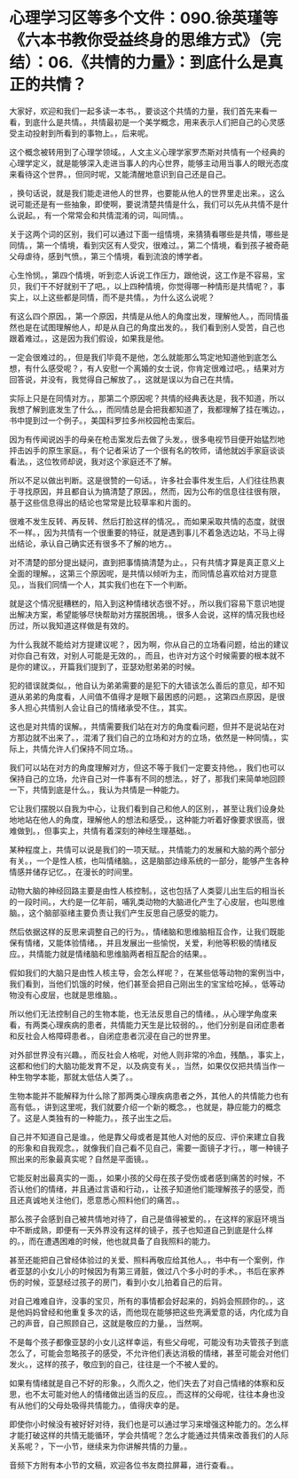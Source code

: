 # 心理学习区等多个文件：090.徐英瑾等《六本书教你受益终身的思维方式》（完结）：06.《共情的力量》：到底什么是真正的共情？

大家好，欢迎和我们一起多读一本书。，要谈这个共情的力量，我们首先来看一看，到底什么是共情。，共情最初是一个美学概念，用来表示人们把自己的心灵感受主动投射到所看到的事物上。，后来呢。

这个概念被转用到了心理学领域。，人文主义心理学家罗杰斯对共情有一个经典的心理学定义，就是能够深入走进当事人的内心世界，能够主动用当事人的眼光态度来看待这个世界。，但同时呢，又能清醒地意识到自己还是自己。

，换句话说，就是我们能走进他人的世界，也要能从他人的世界里走出来。，这么说可能还是有一些抽象，即使啊，要说清楚共情是什么，我们可以先从共情不是什么说起。，有一个常常会和共情混淆的词，叫同情。。

关于这两个词的区别，我们可以通过下面一组情境，来猜猜看哪些是共情，哪些是同情。，第一个情境，看到灾区有人受灾，很难过。，第二个情境，看到孩子被奇葩父母虐待，感到气愤。，第三个情境，看到流浪的博学者。

心生怜悯。，第四个情境，听到恋人诉说工作压力，跟他说，这工作是不容易，宝贝，我们干不好就别干了吧。，以上四种情境，你觉得哪一种情形是共情呢？，事实上，以上这些都是同情，而不是共情。，为什么这么说呢？

有这么四个原因。，第一个原因，共情是从他人的角度出发，理解他人。，而同情虽然也是在试图理解他人，却是从自己的角度出发的。，我们看到别人受苦，自己也跟着难过。，这是因为我们假设，如果我是他。

一定会很难过的。，但是我们毕竟不是他，怎么就能那么笃定地知道他到底怎么想，有什么感受呢？，有人安慰一个离婚的女士说，你肯定很难过吧。，结果对方回答说，并没有，我觉得自己解放了。，这就是误以为自己在共情。

实际上只是在同情对方。，那第二个原因呢？共情的经典表达是，我不知道，所以我想了解到底发生了什么。，而同情总是会把我都知道了，我都理解了挂在嘴边。，书中提到过一个例子。，美国科罗拉多州校园枪击案后。

因为有传闻说凶手的母亲在枪击案发后去做了头发。，很多电视节目便开始猛烈地抨击凶手的原生家庭。，有个记者采访了一个很有名的牧师，请他就凶手家庭谈谈看法。，这位牧师却说，我对这个家庭还不了解。

所以不足以做出判断。这是很赞的一句话。，许多社会事件发生后，人们往往热衷于寻找原因，并且都自认为搞清楚了原因。，然而，因为公布的信息往往很有限，基于这些信息得出的结论也常常是比较草率和片面的。

很难不发生反转、再反转、然后打脸这样的情况。，而如果采取共情的态度，就很不一样。，因为共情有一个很重要的特征，就是遇到事儿不着急选边站，不马上得出结论，承认自己确实还有很多不了解的地方。。

对不清楚的部分提出疑问，直到把事情搞清楚为止。，只有共情才算是真正意义上全面的理解。，这第三个原因呢，是共情以倾听为主，而同情总喜欢给对方提意见。，当我们同情一个人，其实我们也在下一个判断。

就是这个情况挺糟糕的，陷入到这种情绪状态很不好。，所以我们容易下意识地提出解决方案，希望能够尽快帮助对方摆脱困境。，很多人会说，这样的情况我也经历过，所以我知道这样做是有效的。

为什么我就不能给对方提建议呢？，因为啊，你从自己的立场看问题，给出的建议对你自己有效，对别人可能是无效的。，而且，也许对方这个时候需要的根本就不是你的建议。，开篇我们提到了，亚瑟劝慰弟弟的时候。

犯的错误就类似。，他自认为弟弟需要的是犯下的大错该怎么善后的意见，却不知道从弟弟的角度看，人间值不值得才是眼下最困惑的问题。，这第四点原因，是很多人担心共情别人会让自己的情绪承受不住。，其实。

这也是对共情的误解。，共情需要我们站在对方的角度看问题，但并不是说站在对方那边就不出来了。，混淆了我们自己的立场和对方的立场，依然是一种同情。，实际上，共情允许人们保持不同立场。。

我们可以站在对方的角度理解对方，但这不等于我们一定要支持他。，我们也可以保持自己的立场，允许自己对一件事有不同的想法。，好了，那我们来简单地回顾一下，共情到底是什么。，我认为共情是一种能力。

它让我们摆脱以自我为中心，让我们看到自己和他人的区别，，甚至让我们设身处地地站在他人的角度，理解他人的想法和感受。，这种能力听着好像要求很高，很难做到。，但事实上，共情有着深刻的神经生理基础。。

某种程度上，共情可以说是我们的一项天赋。，共情能力的发展和大脑的两个部分有关。，一个是性人核，也叫情绪脑。，这是脑部边缘系统的一部分，能够产生各种情感并储存记忆。，在漫长的时间里。

动物大脑的神经回路主要是由性人核控制。，这也包括了人类婴儿出生后的相当长的一段时间。，大约是一亿年前，哺乳类动物的大脑进化产生了心皮层，也叫思维脑。，这个脑部驱绪主要负责让我们产生反思自己感受的能力。

然后依据这样的反思来调整自己的行为。，情绪脑和思维脑相互合作，让我们既能保有情绪，又能体验情绪。，并且发展出一些愉悦，关爱，利他等积极的情绪反应。，共情能力就是情绪脑和思维脑两者相互配合的结果。。

假如我们的大脑只是由性人核主导，会怎么样呢？，在某些低等动物的案例当中，我们看到，当他们饥饿的时候，他们甚至会把自己刚出生的宝宝给吃掉。，低等动物没有心皮层，也就是思维脑。。

所以他们无法控制自己的生物本能，也无法反思自己的情绪。，从心理学角度来看，有两类心理疾病的患者，共情能力天生是比较弱的。，他们分别是自闭症患者和反社会人格障碍患者。，自闭症患者沉浸在自己的世界里。

对外部世界没有兴趣。，而反社会人格呢，对他人则非常的冷血，残酷。，事实上，这都和他们的大脑功能发育不足，以及病变有关。，当然，如果仅仅把共情当作一种生物学本能，那就太低估人类了。。

生物本能并不能解释为什么除了那两类心理疾病患者之外，其他人的共情能力也有高有低。，讲到这里呢，我们就要介绍一个新的概念。，也就是，静应能力的概念了。这是人类独有的一种能力。，孩子出生之后。

自己并不知道自己是谁。，他是靠父母或者是其他人对他的反应、评价来建立自我的形象和自我观念。，就像我们自己看不见自己，需要一面镜子才行。，哪一种镜子照出来的形象最真实呢？自然是平面镜。。

它能反射出最真实的一面。，如果小孩的父母在孩子受伤或者感到痛苦的时候，不否认他们的情绪，并且通过言语和行动，，让孩子知道他们能理解孩子的感受，而且还真诚地关注他们，愿意悉心照料他们的痛苦。。

那么孩子会感到自己被共情地对待了，自己是值得被爱的。，在这样的家庭环境当中不断成熟，即便有一天外界没有这样的镜子，孩子也知道自己到底是什么样的。，而在遭遇困难的时候，他也就具备了自我照料的能力。

甚至还能把自己曾经体验过的关爱、照料再敬应给其他人。，书中有一个案例，作者亚瑟的小女儿小的时候因为有第三肾脏，做过八个多小时的手术。，书后在家养伤的时候，亚瑟经过孩子的房门，看到小女儿拍着自己的后背。

对自己难难自许，没事的宝贝，所有的事情都会好起来的，妈妈会照顾你的。，这是他妈妈曾经和他重复多次的话，而他现在能够把这些充满爱意的话，内化成为自己的声音，自己照顾自己，这就是敬应的力量。，当然啊。

不是每个孩子都像亚瑟的小女儿这样幸运，有些父母呢，可能没有功夫管孩子到底怎么了，可能会忽略孩子的感受，不允许他们表达消极的情绪，甚至可能会对他们发火。，这样的孩子，敬应到的自己，往往是一个不被人爱的。

如果有情绪就是自己不好的形象。，久而久之，他们失去了对自己情绪的体察和反思，也不太可能对他人的情绪做出适当的反应。，而这样的父母呢，往往本身也没有从他们的父母处吸得共情能力。，值得庆幸的是。

即使你小时候没有被好好对待，我们也是可以通过学习来增强这种能力的。怎么样才能打破这样的共情无能循环，学会共情呢？怎么才能通过共情来改善我们的人际关系呢？，下一小节，继续来为你讲解共情的力量。。

音频下方附有本小节的文稿，欢迎各位书友商拉屏幕，进行查看。。